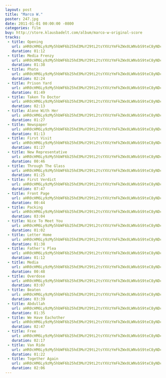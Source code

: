 ```yaml
---
layout: post
title: "Marco W."
poster: 247.jpg
date: 2011-01-01 00:00:00 -0800
categories: film
buy: http://store.klausbadelt.com/album/marco-w-original-score
tracks:
 - title: Opening
   url: aHR0cHM6Ly9zMy5hbWF6b25hd3MuY29tL2tsYXVzYmFkZWx0LWNvbS9teC8yNDcvMDEgT3BlbmluZy5tcDM=
   duration: 01:12
 - title: Media Frenzy
   url: aHR0cHM6Ly9zMy5hbWF6b25hd3MuY29tL2tsYXVzYmFkZWx0LWNvbS9teC8yNDcvMDIgTWVkaWEgRnJlbnp5Lm1wMw==
   duration: 01:38
 - title: Photo
   url: aHR0cHM6Ly9zMy5hbWF6b25hd3MuY29tL2tsYXVzYmFkZWx0LWNvbS9teC8yNDcvMDMgUGhvdG8ubXAz
   duration: 02:24
 - title: Prison Yard
   url: aHR0cHM6Ly9zMy5hbWF6b25hd3MuY29tL2tsYXVzYmFkZWx0LWNvbS9teC8yNDcvMDQgUHJpc29uIFlhcmQubXAz
   duration: 01:49
 - title: Taken To Doctor
   url: aHR0cHM6Ly9zMy5hbWF6b25hd3MuY29tL2tsYXVzYmFkZWx0LWNvbS9teC8yNDcvMDUgVGFrZW4gVG8gRG9jdG9yLm1wMw==
   duration: 02:13
 - title: Alone With Her
   url: aHR0cHM6Ly9zMy5hbWF6b25hd3MuY29tL2tsYXVzYmFkZWx0LWNvbS9teC8yNDcvMDYgQWxvbmUgV2l0aCBIZXIubXAz
   duration: 01:27
 - title: Newspaper
   url: aHR0cHM6Ly9zMy5hbWF6b25hd3MuY29tL2tsYXVzYmFkZWx0LWNvbS9teC8yNDcvMDcgTmV3c3BhcGVyLm1wMw==
   duration: 01:13
 - title: First Visit
   url: aHR0cHM6Ly9zMy5hbWF6b25hd3MuY29tL2tsYXVzYmFkZWx0LWNvbS9teC8yNDcvMDggRmlyc3QgVmlzaXQubXAz
   duration: 01:27
 - title: New Representative
   url: aHR0cHM6Ly9zMy5hbWF6b25hd3MuY29tL2tsYXVzYmFkZWx0LWNvbS9teC8yNDcvMDkgTmV3IFJlcHJlc2VudGF0aXZlLm1wMw==
   duration: 00:46
 - title: Through The Glass
   url: aHR0cHM6Ly9zMy5hbWF6b25hd3MuY29tL2tsYXVzYmFkZWx0LWNvbS9teC8yNDcvMTAgVGhyb3VnaCBUaGUgR2xhc3MubXAz
   duration: 01:25
 - title: First Verdict
   url: aHR0cHM6Ly9zMy5hbWF6b25hd3MuY29tL2tsYXVzYmFkZWx0LWNvbS9teC8yNDcvMTEgRmlyc3QgVmVyZGljdC5tcDM=
   duration: 07:47
 - title: Front Page
   url: aHR0cHM6Ly9zMy5hbWF6b25hd3MuY29tL2tsYXVzYmFkZWx0LWNvbS9teC8yNDcvMTIgRnJvbnQgUGFnZS5tcDM=
   duration: 00:44
 - title: Packing
   url: aHR0cHM6Ly9zMy5hbWF6b25hd3MuY29tL2tsYXVzYmFkZWx0LWNvbS9teC8yNDcvMTMgUGFja2luZy5tcDM=
   duration: 03:04
 - title: Nice To Meet You
   url: aHR0cHM6Ly9zMy5hbWF6b25hd3MuY29tL2tsYXVzYmFkZWx0LWNvbS9teC8yNDcvMTQgTmljZSBUbyBNZWV0IFlvdS5tcDM=
   duration: 01:02
 - title: Letter Home
   url: aHR0cHM6Ly9zMy5hbWF6b25hd3MuY29tL2tsYXVzYmFkZWx0LWNvbS9teC8yNDcvMTUgTGV0dGVyIEhvbWUubXAz
   duration: 01:38
 - title: Father's Plea
   url: aHR0cHM6Ly9zMy5hbWF6b25hd3MuY29tL2tsYXVzYmFkZWx0LWNvbS9teC8yNDcvMTYgRmF0aGVyJ3MgUGxlYS5tcDM=
   duration: 01:12
 - title: Media
   url: aHR0cHM6Ly9zMy5hbWF6b25hd3MuY29tL2tsYXVzYmFkZWx0LWNvbS9teC8yNDcvMTcgTWVkaWEubXAz
   duration: 00:48
 - title: Overdose
   url: aHR0cHM6Ly9zMy5hbWF6b25hd3MuY29tL2tsYXVzYmFkZWx0LWNvbS9teC8yNDcvMTggT3ZlcmRvc2UubXAz
   duration: 03:07
 - title: Beaten
   url: aHR0cHM6Ly9zMy5hbWF6b25hd3MuY29tL2tsYXVzYmFkZWx0LWNvbS9teC8yNDcvMTkgQmVhdGVuLm1wMw==
   duration: 03:39
 - title: Abdullah
   url: aHR0cHM6Ly9zMy5hbWF6b25hd3MuY29tL2tsYXVzYmFkZWx0LWNvbS9teC8yNDcvMjAgQWJkdWxsYWgubXAz
   duration: 01:35
 - title: We Have Eachother
   url: aHR0cHM6Ly9zMy5hbWF6b25hd3MuY29tL2tsYXVzYmFkZWx0LWNvbS9teC8yNDcvMjEgV2UgSGF2ZSBFYWNob3RoZXIubXAz
   duration: 02:47
 - title: Free
   url: aHR0cHM6Ly9zMy5hbWF6b25hd3MuY29tL2tsYXVzYmFkZWx0LWNvbS9teC8yNDcvMjIgRnJlZS5tcDM=
   duration: 02:17
 - title: Van Ride
   url: aHR0cHM6Ly9zMy5hbWF6b25hd3MuY29tL2tsYXVzYmFkZWx0LWNvbS9teC8yNDcvMjMgVmFuIFJpZGUubXAz
   duration: 01:22
 - title: Together Again
   url: aHR0cHM6Ly9zMy5hbWF6b25hd3MuY29tL2tsYXVzYmFkZWx0LWNvbS9teC8yNDcvMjQgVG9nZXRoZXIgQWdhaW4ubXAz
   duration: 02:06
---
```

